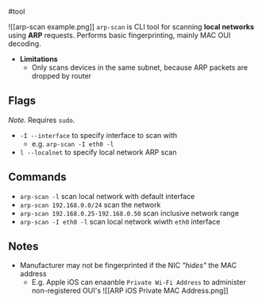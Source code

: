 #tool

![[arp-scan example.png]]
`arp-scan` is CLI tool for scanning **local networks** using **ARP** requests. Performs basic fingerprinting, mainly MAC OUI decoding.

- **Limitations**
	- Only scans devices in the same subnet, because ARP packets are dropped by router

## Flags
*Note.* Requires `sudo`.

- `-I --interface` to specify interface to scan with
	- e.g. `arp-scan -I eth0 -l`
- `l --localnet` to specify local network ARP scan

## Commands
- `arp-scan -l` scan local network with default interface
- `arp-scan 192.168.0.0/24` scan the network
- `arp-scan 192.168.0.25-192.168.0.50` scan inclusive network range
- `arp-scan -I eth0 -l` scan local network wiwth `eth0` interface

## Notes
- Manufacturer may not be fingerprinted if the NIC *"hides"* the MAC address
	- E.g. Apple iOS can enaanble `Private Wi-Fi Address` to administer non-registered OUI's
	 ![[ARP iOS Private MAC Address.png]]

